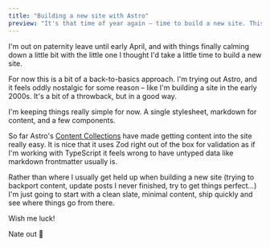 ```yaml
---
title: "Building a new site with Astro"
preview: "It's that time of year again – time to build a new site. This time, I'm using Astro. Here's how it's going."
---
```


I'm out on paternity leave until early April, and with things finally calming down a little bit with the little one I thought I'd take a little time to build a new site.

For now this is a bit of a back-to-basics approach. I'm trying out Astro, and it feels oddly nostalgic for some reason – like I'm building a site in the early 2000s. It's a bit of a throwback, but in a good way.

I'm keeping things really simple for now. A single stylesheet, markdown for content, and a few components.

So far Astro's [Content Collections](https://docs.astro.build/en/guides/content-collections/) have made getting content into the site really easy. It is nice that it uses Zod right out of the box for validation as if I'm working with TypeScript it feels wrong to have untyped data like markdown frontmatter usually is.

Rather than where I usually get held up when building a new site (trying to backport content, update posts I never finished, try to get things perfect...) I'm just going to start with a clean slate, minimal content, ship quickly and see where things go from there.

Wish me luck!

Nate out 🫡
